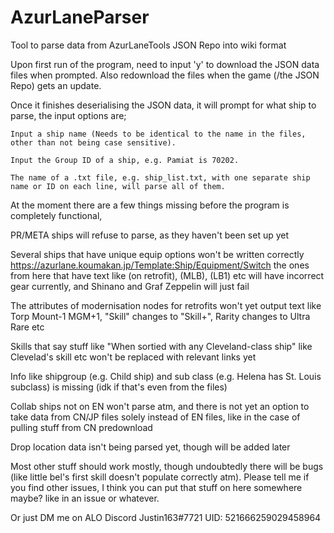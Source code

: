 # AzurLaneParser
Tool to parse data from AzurLaneTools JSON Repo into wiki format

Upon first run of the program, need to input 'y' to download the JSON data files when prompted. Also redownload the files when the game (/the JSON Repo) gets an update.

Once it finishes deserialising the JSON data, it will prompt for what ship to parse, the input options are;
    
    Input a ship name (Needs to be identical to the name in the files, other than not being case sensitive).
    
    Input the Group ID of a ship, e.g. Pamiat is 70202.
    
    The name of a .txt file, e.g. ship_list.txt, with one separate ship name or ID on each line, will parse all of them.
    
At the moment there are a few things missing before the program is completely functional, 

PR/META ships will refuse to parse, as they haven't been set up yet

Several ships that have unique equip options won't be written correctly https://azurlane.koumakan.jp/Template:Ship/Equipment/Switch the ones from here that have 
text like (on retrofit), (MLB), (LB1) etc will have incorrect gear currently, and Shinano and Graf Zeppelin will just fail

The attributes of modernisation nodes for retrofits won't yet output text like Torp Mount-1 MGM+1, "Skill" changes to "Skill+", Rarity changes to Ultra Rare etc

Skills that say stuff like "When sortied with any Cleveland-class ship" like Clevelad's skill etc won't be replaced with relevant links yet

Info like shipgroup (e.g. Child ship) and sub class (e.g. Helena has St. Louis subclass) is missing (idk if that's even from the files)

Collab ships not on EN won't parse atm, and there is not yet an option to take data from CN/JP files solely instead of EN files, like in the case of 
pulling stuff from CN predownload 

Drop location data isn't being parsed yet, though will be added later

Most other stuff should work mostly, though undoubtedly there will be bugs (like little bel's first skill doesn't populate correctly atm). 
Please tell me if you find other issues, I think you can put that stuff on here somewhere maybe? like in an issue or whatever. 

Or just DM me on ALO Discord Justin163#7721 UID: 521666259029458964
